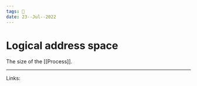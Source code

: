 ```yaml
---
tags: 🌱
date: 23--Jul--2022
---
```


# Logical address space

The size of the [[Process]].

---
Links: 